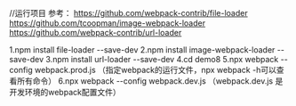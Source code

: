 //运行项目
参考：
https://github.com/webpack-contrib/file-loader
https://github.com/tcoopman/image-webpack-loader
https://github.com/webpack-contrib/url-loader

1.npm install file-loader --save-dev
2.npm install image-webpack-loader --save-dev
3.npm install url-loader --save-dev
4.cd demo8
5.npx webpack --config webpack.prod.js （指定webpack的运行文件，npx webpack -h可以查看所有命令）
6.npx webpack --config webpack.dev.js （webpack.dev.js 是开发环境的webpack配置文件）

